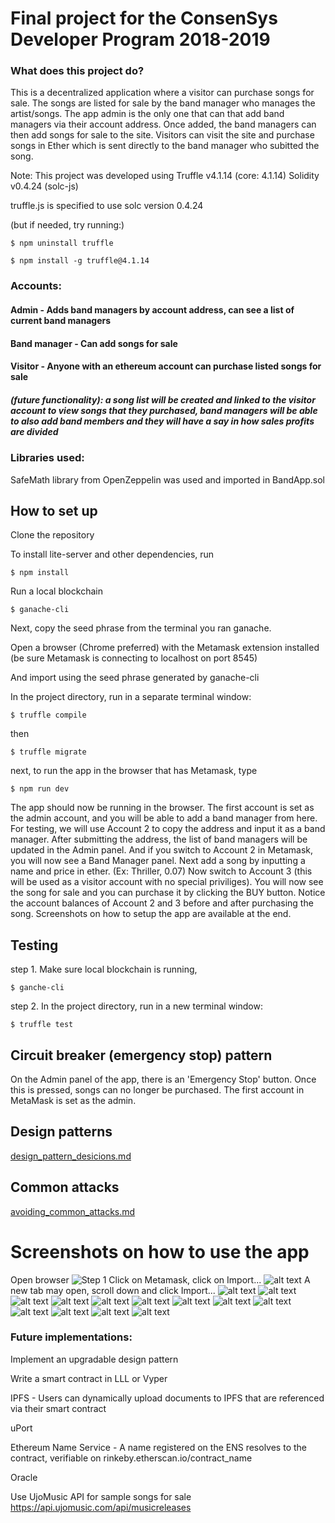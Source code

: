 # Final project for the ConsenSys Developer Program 2018-2019
### What does this project do?

This is a decentralized application where a visitor can purchase songs for sale. The songs are listed for sale by the band manager who manages the artist/songs. The app admin is the only one that can that add band managers via their account address. Once added, the band managers can then add songs for sale to the site. Visitors can visit the site and purchase songs in Ether which is sent directly to the band manager who subitted the song.  

Note: This project was developed using Truffle v4.1.14 (core: 4.1.14) Solidity v0.4.24 (solc-js)

truffle.js is specified to use solc version 0.4.24

(but if needed, try running:)

    $ npm uninstall truffle

    $ npm install -g truffle@4.1.14
        
       
### Accounts:
#### Admin - Adds band managers by account address, can see a list of current band managers
#### Band manager - Can add songs for sale
#### Visitor - Anyone with an ethereum account can purchase listed songs for sale
##### (future functionality): a song list will be created and linked to the visitor account to view songs that they purchased, band managers will be able to also add band members and they will have a say in how sales profits are divided

### Libraries used:
SafeMath library from OpenZeppelin was used and imported in BandApp.sol

## How to set up

Clone the repository

To install lite-server and other dependencies, run

    $ npm install
Run a local blockchain
    
    $ ganache-cli

Next, copy the seed phrase from the terminal you ran ganache. 

Open a browser (Chrome preferred) with the Metamask extension installed (be sure Metamask is connecting to localhost on port 8545)

And import using the seed phrase generated by ganache-cli

In the project directory, run in a separate terminal window: 

    $ truffle compile
then

    $ truffle migrate
next, to run the app in the browser that has Metamask, type

    $ npm run dev

The app should now be running in the browser. The first account is set as the admin account, and you will be able to add a band manager from here. For testing, we will use Account 2 to copy the address and input it as a band manager. After submitting the address, the list of band managers will be updated in the Admin panel. And if you switch to Account 2 in Metamask, you will now see a Band Manager panel. Next add a song by inputting a name and price in ether. (Ex: Thriller, 0.07) Now switch to Account 3 (this will be used as a visitor account with no special priviliges). You will now see the song for sale and you can purchase it by clicking the BUY button. Notice the account balances of Account 2 and 3 before and after purchasing the song. Screenshots on how to setup the app are available at the end.



## Testing
step 1. Make sure local blockchain is running, 

    $ ganche-cli

step 2. In the project directory, run in a new terminal window:

    $ truffle test

 

## Circuit breaker (emergency stop) pattern
On the Admin panel of the app, there is an 'Emergency Stop' button. Once this is pressed, songs can no longer be purchased. The first account in MetaMask is set as the admin.

## Design patterns
[design_pattern_desicions.md](..//master/design_pattern_desicions.md)

## Common attacks
[avoiding_common_attacks.md](..//master/avoiding_common_attacks.md)






# Screenshots on how to use the app
Open browser
![Step 1](screenshots/3.png "Open browser")
Click on Metamask, click on Import...
![alt text](screenshots/4.png "Click on Metamask, click on Import...")
A new tab may open, scroll down and click Import...
![alt text](screenshots/5.png "A new tab may open, scroll down and click Import...")
![alt text](screenshots/6.png "Paste seed phrase from ganache-cli, enter password and click")
![alt text](screenshots/7.png "Metamask may prompt with a Connect request")
![alt text](screenshots/8.png "The Band App loads and shows the admin panel")
![alt text](screenshots/9.png "Let's get an account address to input. Go to Metamask to switch to Account 2")
![alt text](screenshots/10.png "Select Account 2")
![alt text](screenshots/11.png "Select Account 2")
![alt text](screenshots/12.png "Once selected, you can click on the address to copy to the clipboard")
![alt text](screenshots/13.png "Paste the address into the input box. Pressing submit will update the band manager list")
![alt text](screenshots/14.png "Now if you switch to Account 2, you will see a band manager panel and you can add a song for sale")
![alt text](screenshots/15.png "Change to Account 3. This will serve as a visitor account. Notice the account balances")
![alt text](screenshots/16.png "You can now see a song for purchase. Click BUY")
![alt text](screenshots/17.png "You can see funds have been transferred from Account 3 to Account 2")



### Future implementations:

   Implement an upgradable design pattern
   
   Write a smart contract in LLL or Vyper

IPFS -   Users can dynamically upload documents to IPFS that are referenced via their smart contract

uPort

Ethereum Name Service -   A name registered on the ENS resolves to the contract, verifiable on rinkeby.etherscan.io/contract_name

Oracle

Use UjoMusic API for sample songs for sale https://api.ujomusic.com/api/musicreleases
